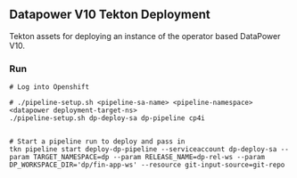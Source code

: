 ## Datapower V10 Tekton Deployment
Tekton assets for deploying an instance of the operator based DataPower V10.


### Run

```
# Log into Openshift

# ./pipeline-setup.sh <pipeline-sa-name> <pipeline-namespace> <datapower deployment-target-ns>
./pipeline-setup.sh dp-deploy-sa dp-pipeline cp4i


# Start a pipeline run to deploy and pass in
tkn pipeline start deploy-dp-pipeline --serviceaccount dp-deploy-sa --param TARGET_NAMESPACE=dp --param RELEASE_NAME=dp-rel-ws --param DP_WORKSPACE_DIR='dp/fin-app-ws' --resource git-input-source=git-repo

```